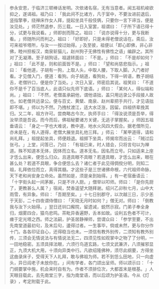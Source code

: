 > 参永安恩，于临济三顿棒话发明。次依诸名宿，无有当意者。闻五祖机峻欲抑之，遂谒祖。祖乃曰：​「我此间不比诸方，凡于室中，不要汝进前退后，竖指擎拳，绕禅床作女人拜，提起坐具千般伎俩，只要你一言下谛当，便是汝见处。​」师茫然退参，历三载。一日入室罢，祖谓曰：​「子所下语已得十分，试更与我说看。​」师即剖而陈之。祖曰：​「说亦说得十分，更与我断看。​」师随所问而判之。祖曰：​「好即好，只是未得老僧说话在。斋后，汝可来祖爷塔所，与汝一一按过始得。​」·及至彼，祖便以「即心即佛，非心非佛，睦州担板汉，南泉斩猫儿，赵州狗子无佛性有佛性之语」编辟之。其所对了无凝滞。至子胡狗话，祖遽转面曰：​「不是。​」师曰：​「不是却如何？​」祖曰：​「此不是，则和前面皆不是。​」师曰：​「望和尚慈悲指示。​」祖曰：​「看他道，子胡有一狗，上取人头，中取人腰，下取人脚。入门者好看。才见僧入门，便道：看狗。向子胡道，看狗处，下得一转语，教子胡结舌，老僧钤口，便是你了当处。​」次日入室，师密启其说。祖笑曰：​「不道你不是千了百当底人，此语只似先师下底语。​」师曰：​「某何人，得似端和尚。​」祖曰：​「不然，老僧虽承嗣他，谓他语拙，盖只用远录公手段接人故也。如老僧共远录公。便与百丈、黄檗、南泉、赵州辈把手共行，才见语拙即不堪。​」师以为不然。乃拽杖渡江，适大水泛涨，因留。四祖侪辈挽其归。又二年，祖方许可。尝商略古今次，执师手曰：​「得汝说须是吾举，得汝举须是吾说。而今而后，佛祖秘要诸方关键，无逃子掌握矣。​」师因五祖垂语云：​「身之一字也大难说，教中道，地水火风四大假合。据老僧所见，亦未是在，有人道得，老僧大展坐具礼他三拜。​」师云：​「某甲道得，请和尚礼拜。​」祖提起坐具，师便趋退。祖掷下坐具，师揭帘而出云：​「贼过后张弓。​」上堂，问答已，乃曰：​「有祖已来，时人错会，只将言句以为禅道。殊不知道本无体，因体而立名。道本无名，因名而立号。只如适来上座才恁么出来，便恁么归众。且道具眼不具眼？若道具眼，才恁么出来，眼在甚么处？若道不具眼，争合便恁么去？诸仁者于此见得倜傥分明，则知二祖，礼拜依位而立，真得其髓。才这些子是三世诸佛命根，六代祖师命脉，天下老和尚安身立命处。虽然如是，须是亲到始得。​」有一老宿垂语云：​「十字街头起一间茅厮，只是不许人厨。​」僧举以叩师。师曰：​「是你先厨了，更教甚么人属？​」宿闻，焚香遥望大随拜谢。绍兴乙卯秋七月，山中大雨雪，有异象。师曰：​「吾期至矣。​」十七日别郡守，以次越三日，示少恙于天彭，二十四夜谓侍僧曰：​「天晓无月时如何？​」僧无对。师曰：​「倒教我与汝下火始得。​」翌日还圳口廨院，留遗诫，蜕然示寂。门弟子奉全身归，烟雾四合，猿鸟悲鸣。茶毗异香遍野，舌本如故。设利五色者不可计，瘗于定光塔之西。师之法嗣，护圣居静禅师，尝谓众曰：​「参学至要，不出先南堂道最初句，及末后句，逶得过者。一生事毕，倘或未然，更与你分作十门。各各印证自心，还得稳当也未。一须信有教外别传，二须知有教外别传，三须会无情说法与有情说法无二，四须见性如观掌中之物了了分明，一一田地稳密。五须具择法眼，六须行鸟道玄路，七须文武兼济，八须摧邪显正，九须大机大用，十须向异类中行。凡欲绍隆佛种，须尽此纲要，方得坐这曲录床子，受得天下人礼拜，敢与佛祖为师。若不到恁么田地，只一向虚头，异日阎老子未放你在。​」间有学者，各门颂出呈师。师以颂示曰：​「十门纲要掌中施，机会来时自有为。作者不须排位次，大都首末是根基。​」人天眼目载此，去先南堂三字，指为南堂语，而以后颂为护圣语。今从《灯录》​，考定附载于此。


